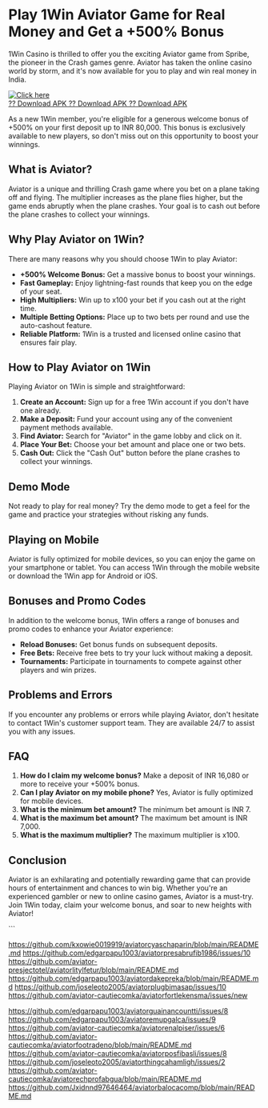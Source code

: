 # Play 1Win Aviator Game for Real Money and Get a +500% Bonus

1Win Casino is thrilled to offer you the exciting Aviator game from
Spribe, the pioneer in the Crash games genre. Aviator has taken the
online casino world by storm, and it\'s now available for you to play
and win real money in India.

[![Click
here](https://readscoops.com/wp-content/uploads/2023/03/Readscoop-aviator-1-1.jpg)](https://traff.sbs/deff)\
[?? Download APK ?? Download APK ?? Download
APK](https://traff.sbs/deff)

As a new 1Win member, you\'re eligible for a generous welcome bonus of
+500% on your first deposit up to INR 80,000. This bonus is exclusively
available to new players, so don\'t miss out on this opportunity to
boost your winnings.

## What is Aviator?

Aviator is a unique and thrilling Crash game where you bet on a plane
taking off and flying. The multiplier increases as the plane flies
higher, but the game ends abruptly when the plane crashes. Your goal is
to cash out before the plane crashes to collect your winnings.

## Why Play Aviator on 1Win?

There are many reasons why you should choose 1Win to play Aviator:

-   **+500% Welcome Bonus:** Get a massive bonus to boost your winnings.
-   **Fast Gameplay:** Enjoy lightning-fast rounds that keep you on the
    edge of your seat.
-   **High Multipliers:** Win up to x100 your bet if you cash out at the
    right time.
-   **Multiple Betting Options:** Place up to two bets per round and use
    the auto-cashout feature.
-   **Reliable Platform:** 1Win is a trusted and licensed online casino
    that ensures fair play.

## How to Play Aviator on 1Win

Playing Aviator on 1Win is simple and straightforward:

1.  **Create an Account:** Sign up for a free 1Win account if you don\'t
    have one already.
2.  **Make a Deposit:** Fund your account using any of the convenient
    payment methods available.
3.  **Find Aviator:** Search for "Aviator" in the game lobby and
    click on it.
4.  **Place Your Bet:** Choose your bet amount and place one or two
    bets.
5.  **Cash Out:** Click the "Cash Out" button before the plane
    crashes to collect your winnings.

## Demo Mode

Not ready to play for real money? Try the demo mode to get a feel for
the game and practice your strategies without risking any funds.

## Playing on Mobile

Aviator is fully optimized for mobile devices, so you can enjoy the game
on your smartphone or tablet. You can access 1Win through the mobile
website or download the 1Win app for Android or iOS.

## Bonuses and Promo Codes

In addition to the welcome bonus, 1Win offers a range of bonuses and
promo codes to enhance your Aviator experience:

-   **Reload Bonuses:** Get bonus funds on subsequent deposits.
-   **Free Bets:** Receive free bets to try your luck without making a
    deposit.
-   **Tournaments:** Participate in tournaments to compete against other
    players and win prizes.

## Problems and Errors

If you encounter any problems or errors while playing Aviator, don\'t
hesitate to contact 1Win\'s customer support team. They are available
24/7 to assist you with any issues.

## FAQ

1.  **How do I claim my welcome bonus?** Make a deposit of INR 16,080 or
    more to receive your +500% bonus.
2.  **Can I play Aviator on my mobile phone?** Yes, Aviator is fully
    optimized for mobile devices.
3.  **What is the minimum bet amount?** The minimum bet amount is INR 7.
4.  **What is the maximum bet amount?** The maximum bet amount is INR
    7,000.
5.  **What is the maximum multiplier?** The maximum multiplier is x100.

## Conclusion

Aviator is an exhilarating and potentially rewarding game that can
provide hours of entertainment and chances to win big. Whether you\'re
an experienced gambler or new to online casino games, Aviator is a
must-try. Join 1Win today, claim your welcome bonus, and soar to new
heights with Aviator!

\`\`\`

https://github.com/kxowie0019919/aviatorcyaschaparin/blob/main/README.md
https://github.com/edgarpapu1003/aviatorpresabrufib1986/issues/10
https://github.com/aviator-presjectotel/aviatorlitylfetur/blob/main/README.md
https://github.com/edgarpapu1003/aviatordakepreka/blob/main/README.md
https://github.com/joseleoto2005/aviatorplugbimasap/issues/10
https://github.com/aviator-cautiecomka/aviatorfortlekensma/issues/new

https://github.com/edgarpapu1003/aviatorguainancountti/issues/8
https://github.com/edgarpapu1003/aviatoremupgalca/issues/9
https://github.com/aviator-cautiecomka/aviatorenalpiser/issues/6
https://github.com/aviator-cautiecomka/aviatorfootradeno/blob/main/README.md
https://github.com/aviator-cautiecomka/aviatorposfibasli/issues/8
https://github.com/joseleoto2005/aviatorthingcahamligh/issues/2
https://github.com/aviator-cautiecomka/aviatorechprofabgua/blob/main/README.md
https://github.com/Jxidnnd97646464/aviatorbalocacomp/blob/main/README.md
